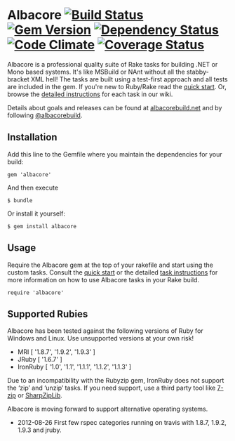 # Albacore [![Build Status](https://secure.travis-ci.org/Albacore/albacore.png?branch=dev)](http://travis-ci.org/Albacore/albacore) [![Gem Version](https://badge.fury.io/rb/albacore.png)](http://badge.fury.io/rb/albacore) [![Dependency Status](https://gemnasium.com/Albacore/albacore.png)](https://gemnasium.com/Albacore/albacore) [![Code Climate](https://codeclimate.com/github/Albacore/albacore.png)](https://codeclimate.com/github/Albacore/albacore) [![Coverage Status](https://coveralls.io/repos/Albacore/albacore/badge.png)](https://coveralls.io/r/Albacore/albacore)

Albacore is a professional quality suite of Rake tasks for building .NET or Mono based systems. It's like MSBuild or NAnt without all the stabby-bracket XML hell! The tasks are built using a test-first approach and all tests are included in the gem. If you're new to Ruby/Rake read the [quick start][2]. Or, browse the [detailed instructions][1] for each task in our wiki. 

Details about goals and releases can be found at [albacorebuild.net](http://albacorebuild.net) and by following [@albacorebuild](https://twitter.com/albacorebuild).

## Installation

Add this line to the Gemfile where you maintain the dependencies for your build:

    gem 'albacore'

And then execute

    $ bundle
    
Or install it yourself:

    $ gem install albacore

## Usage

Require the Albacore gem at the top of your rakefile and start using the custom tasks. Consult the [quick start][3] or the detailed [task instructions][1] for more information on how to use Albacore tasks in your Rake build.

    require 'albacore'

## Supported Rubies

Albacore has been tested against the following versions of Ruby for Windows and Linux. Use unsupported versions at your own risk!

* MRI [ '1.8.7', '1.9.2', '1.9.3' ]
* JRuby [ '1.6.7' ]
* IronRuby [ '1.0', '1.1', '1.1.1', '1.1.2', '1.1.3' ]

Due to an incompatibility with the Rubyzip gem, IronRuby does not support the ‘zip’ and ‘unzip’ tasks. If you need support, use a third party tool like [7-zip](http://7-zip.org) or [SharpZipLib](http://sharpdevelop.net/OpenSource/SharpZipLib/).

Albacore is moving forward to support alternative operating systems. 

 * 2012-08-26 First few rspec categories running on travis with 1.8.7, 1.9.2, 1.9.3 and jruby.


 [1]: https://github.com/Albacore/albacore/wiki
 [2]: https://github.com/Albacore/albacore/wiki#rake-quick-start
 [3]: https://github.com/Albacore/albacore/wiki#albacore-quick-start
